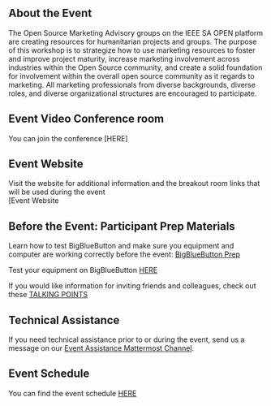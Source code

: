## About the Event
The Open Source Marketing Advisory groups on the IEEE SA OPEN platform are creating resources for humanitarian projects and groups. The purpose of this workshop is to strategize how to use marketing resources to foster and improve project maturity, increase marketing involvement across industries within the Open Source community, and create a solid foundation for involvement within the overall open source community as it regards to marketing. All marketing professionals from diverse backgrounds, diverse roles, and diverse organizational structures are encouraged to participate.

## Event Video Conference room
You can join the conference [HERE]

## Event Website
Visit the website for additional information and the breakout room links that will be used during the event <br>
[Event Website

## Before the Event: Participant Prep Materials
Learn how to test BigBlueButton and make sure you equipment and computer are working correctly before the event: [BigBlueButton Prep](https://opensource.ieee.org/workshops/maymagworkshop/20210504-workshop-info/20210504-workshop-registration/-/blob/main/Event%20Information/Checking_bbb.md)

Test your equipment on BigBlueButton [HERE](https://test.bigbluebutton.org/) 

If you would like information for inviting friends and colleagues, check out these [TALKING POINTS](https://opensource.ieee.org/workshops/maymagworkshop/20210504-workshop-info/20210504-workshop-registration/-/blob/main/Event%20Information/talking-points-event.md)

## Technical Assistance
If you need technical assistance prior to or during the event, send us a message on our [Event Assistance Mattermost Channel](https://mattermost.leadingbit.com:3443/signup_user_complete/?id=9n6o9sxb43dbjrb9obofszyima).<br>


## Event Schedule
You can find the event schedule [HERE](https://opensource.ieee.org/workshops/maymagworkshop/20210504-workshop-info/20210504-workshop-registration/-/blob/main/Event%20Information/20210504-event-schedule.md)





